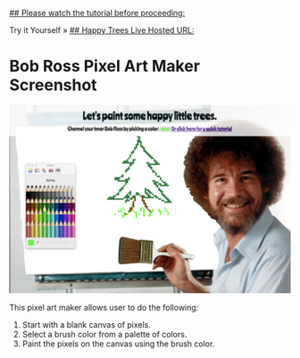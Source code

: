 


<a href="https://www.youtube.com/embed/VkF0IZ0Lgws">## Please watch the tutorial before proceeding: </a>

Try it Yourself »
<a href="https://paint-some-happy-trees.firebaseapp.com/">## Happy Trees Live Hosted URL: </a>

# Bob Ross Pixel Art Maker Screenshot
![Screenshot of PixelMaker](screenshots/Bob.jpg)

This pixel art maker allows user to do the following:
1. Start with a blank canvas of pixels.
1. Select a brush color from a palette of colors.
1. Paint the pixels on the canvas using the brush color.
